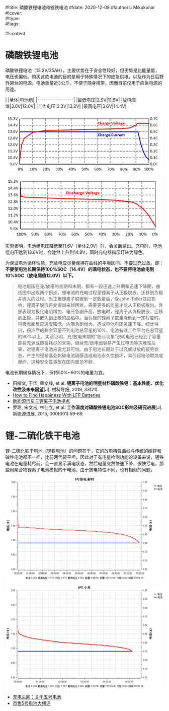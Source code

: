 #!title:    磷酸铁锂电池和锂铁电池
#!date:     2020-12-08
#!authors:  Mikukonai
#!cover:    
#!type:     
#!tags:     

#!content

# 磷酸铁锂电池

磷酸铁锂电池（13.2V/25AH），主要优势在于安全性较好，但劣势是比能量低，电压也偏低。购买这款电池的目的是用于特殊情况下的应急供电，以及作为日后野外架台的电源。电池重量近3公斤，不便于随身携带，因而目前仅用于应急电源的用途。

|       |单体|电池组|
|------------------|
|最低电压|2.9V|11.6V|
|放电阈值|3.0V|12.0V|
|工作电压|3.3V|13.2V|
|最高电压|3.6V|14.4V|

![磷酸铁锂电池充电曲线](./image/G8/power/磷酸铁锂电池-充电曲线.png)

![磷酸铁锂电池充电曲线](./image/G8/power/磷酸铁锂电池-放电曲线.png)

实测表明，电池组电压降低至11.6V（单体2.9V）时，会关断输出。充电时，电池组电压达到13.6V时，会陡然上升到14.8V，同时充电器指示灯转为绿色。

为保证电池循环性能，充放电应尽量保持在曲线的平坦区间，不要过充过放。即：**不要使电池长期保持100%SOC（14.4V）的满电状态，也不要将电池放电到10%SOC（放电阈值12.0V）以下。**

> 电池电压在充/放电的初期和末期，都有一段迅速上升期和迅速下降期，曲线图中出现两个拐点。锂电池的充电过程是锂离子从正极脱嵌，迁移到负极并嵌入的过程。当正极锂离子脱嵌到一定数量后，受John-Teller效应影响，锂离子脱嵌将变得越来越困难，需要更多的能量才能从正极板脱出。外部表现为极化电阻增加，电压急剧升高。放电时，锂离子从负极脱嵌，迁移到正极，并嵌入到正极的晶格中。当负极的锂离子数量降低到一定程度时，电极表面反应速度降低，内阻急剧增大，造成电池电压急速下降。统计得出，拐点后的剩余容量不到电池总容量的10%，电池有效工作平台在总容量的90%以上。实验证明，充/放电末期的“拐点现象”说明电池已经到了容量即将充满或即将耗尽的末端，继续充/放电很容易产生过电流等灾难性后果，对锂离子电池来说尤其可怕。由于电池长期处于过充或过放的疲劳状态，产生的锂枝晶会刺破电池隔膜造成电池永久性损坏，易引起电池燃烧或爆炸，这种安全性事故在国内屡见不鲜。

电池长期储存情况下，保持50%~60%的电量为宜。

- 田柳文, 于华, 章文峰, et al. **锂离子电池的明星材料磷酸铁锂：基本性能、优化改性及未来展望**[J]. 材料导报, 2019, 33(21).
- [How to Find Happiness With LFP Batteries](https://www.solacity.com/how-to-keep-lifepo4-lithium-ion-batteries-happy/)
- [新能源汽车与锂离子电池拐点](https://www.d1ev.com/news/pinglun/13124)
- 罗玲, 宋文吉, 林仕立, et al. **工作温度对磷酸铁锂电池SOC影响及研究进展**[J]. 新能源进展, 2015, 000(001):59-69.

# 锂-二硫化铁干电池

锂-二硫化铁干电池（锂铁电池）的问题在于，它的放电特性曲线与传统的碳锌和碱性电池都不一样，比前两代要平坦。因此对于有电量检测功能的设备来说，锂铁电池在电量耗尽前，会一直显示满电状态，然后电量突然快速下降，很快亏电。那些用聚合物锂离子电池模拟的干电池，由于放电特性不同，也有相似的问题。

![锂铁电池放电曲线](./image/G8/power/耐时-锂铁电池-放电曲线.png)

![碱性电池放电曲线](./image/G8/power/小米-碱性电池-放电曲线.png)

- [充电头网：关于五号电池](https://weibo.com/ttarticle/p/show?id=2309403998723129644327)
- [市售5号电池大横评](https://post.smzdm.com/p/a5k67e2x/)
